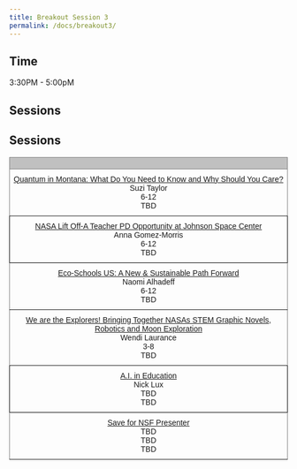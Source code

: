 ```yaml
---
title: Breakout Session 3
permalink: /docs/breakout3/
---
```


## Time

3:30PM - 5:00pM

## Sessions

## Sessions

<style type="text/css">
.tg  {border-collapse:collapse;border-spacing:0;}
.tg td{border-color:black;border-style:solid;border-width:1px;font-family:Arial, sans-serif;font-size:14px;
  overflow:hidden;padding:10px 5px;word-break:normal;}
.tg th{border-color:black;border-style:solid;border-width:1px;font-family:Arial, sans-serif;font-size:14px;
  font-weight:normal;overflow:hidden;padding:10px 5px;word-break:normal;}
.tg .tg-34fe{background-color:#c0c0c0;border-color:inherit;text-align:center;vertical-align:top}
.tg .tg-zlqz{background-color:#c0c0c0;border-color:inherit;font-weight:bold;text-align:center;vertical-align:top}
.tg .tg-baqh{text-align:center;vertical-align:top}
.tg .tg-c3ow{border-color:inherit;text-align:center;vertical-align:top}
.tg .tg-kftd{background-color:#efefef;text-align:left;vertical-align:top}
</style>
<table class="tg">
<thead>
  <tr>
    <th class="tg-34fe" colspan="2"><span style="font-weight:bold"></span></th>
  </tr>
</thead>
<tbody>
  <tr>
    <td class="tg-c3ow"><a href="https://jake-chipps.github.io/SSI24/docs/b1p1/">Quantum in Montana: What Do You Need to Know and Why Should You Care?</a><br>Suzi Taylor<br>6-12<br>TBD</td>
  </tr>
  <tr>  
    <td class="tg-baqh"><a href="https://jake-chipps.github.io/SSI24/docs/b1p2/">NASA Lift Off-A Teacher PD Opportunity at Johnson Space Center</a><br>Anna Gomez-Morris<br>6-12<br>TBD</td>
  </tr>
  <tr>
    <td class="tg-c3ow" colspan="2"><a href="https://jake-chipps.github.io/SSI24/docs/b1p3/">Eco-Schools US: A New & Sustainable Path Forward</a><br>Naomi Alhadeff<br>6-12<br>TBD<br></td>
  </tr>
  <tr>
    <td class="tg-c3ow"><a href="https://jake-chipps.github.io/SSI24/docs/b1p4/">We are the Explorers! Bringing Together NASAs STEM Graphic Novels, Robotics and Moon Exploration</a><br>Wendi Laurance<br>3-8<br>TBD<br></td>
  </tr>
  <tr>
    <td class="tg-baqh"><a href="https://jake-chipps.github.io/SSI24/docs/b1p5/">A.I. in Education</a><br>Nick Lux<br>TBD<br>TBD</td>
  </tr>
  <tr>
    <td class="tg-c3ow" colspan="2"><a href="https://jake-chipps.github.io/SSI24/docs/b1p6/">Save for NSF Presenter</a><br>TBD<br>TBD<br>TBD<br></td>
  </tr>
</tbody>
</table>